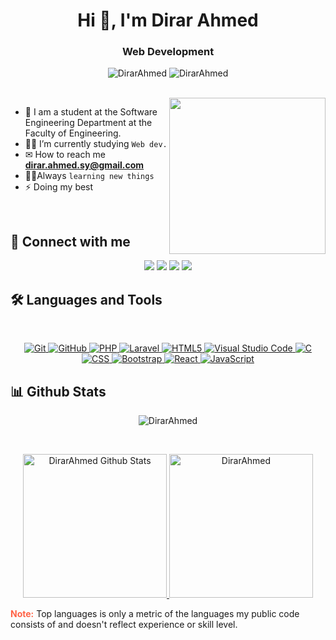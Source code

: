 <h1 align="center">Hi 👋, I'm Dirar Ahmed</h1>
<h3 align="center">Web Development </h3>

<p align="center"> <img src="https://komarev.com/ghpvc/?username=DirarAhmed&label=Profile%20views&color=0e75b6&style=flat" alt="DirarAhmed" />
		   <img src="https://img.shields.io/github/followers/DirarAhmed?label=Followers" alt="DirarAhmed" />
</p>
<br>
<img align="right" src="https://user-images.githubusercontent.com/63050133/156676671-d5b2e362-97d4-4404-9447-dd71ddfea82f.gif" width = 250px/>

- :school: I am a student at the Software Engineering Department at the Faculty of Engineering.
- 👨‍💻 I’m currently studying `Web dev.` 
- ✉ How to reach me **dirar.ahmed.sy@gmail.com**
- 🏃‍♂Always `learning new things`
- ⚡ Doing my best 

<br>

## 📩 Connect with me
<p align="center">
    <a href="mailto:dirar.ahmed.sy@gmail.com" title="Gmail"><img src="https://img.shields.io/badge/gmail-%23F05033.svg?style=for-the-badge&logo=gmail&logoColor=white"/></a>  
<a href="https://www.facebook.com/profile.php?id=100010847193095&mibextid=LQQJ4d" title="Facebook"><img src="https://img.shields.io/badge/Facebook-%231877F2.svg?style=for-the-badge&logo=Facebook&logoColor=white"/></a>
	<a href="https://www.instagram.com/dirar.ahmed.f?igsh=YXR6ZDk0enprbnl5&utm_source=qr " title="Instagram"><img src=https://img.shields.io/badge/instagram-%23E4405F.svg?style=for-the-badge&logo=instagram&logoColor=white
"/></a>
    <a href="https://www.linkedin.com/in/dirar-ahmed-9b96352b7/" title="LinkedIn"><img src="https://img.shields.io/badge/linkedin-%230077B5.svg?style=for-the-badge&logo=linkedin&logoColor=white"/></a>  
</p>

## 🛠 Languages and Tools
<br>
<p align="center">
<a href="https://git-scm.com/" title="Git">
    <img src="https://img.shields.io/badge/git-%23F05033.svg?style=for-the-badge&logo=git&logoColor=white" alt="Git">
</a>
<a href="https://github.com/" title="GitHub">
    <img src="https://img.shields.io/badge/github-%23121011.svg?style=for-the-badge&logo=github&logoColor=white" alt="GitHub">
</a>
<a href="https://www.php.net/" title="PHP">
    <img src="https://img.shields.io/badge/php-777BB4.svg?style=for-the-badge&logo=php&logoColor=white" alt="PHP">
</a>
<a href="https://laravel.com/" title="Laravel">
    <img src="https://img.shields.io/badge/laravel-FF2D20.svg?style=for-the-badge&logo=laravel&logoColor=white" alt="Laravel">
</a>
<a href="https://www.w3.org/TR/html5/" title="HTML5">
    <img src="https://img.shields.io/badge/html5-%23E34F26.svg?style=for-the-badge&logo=html5&logoColor=white" alt="HTML5">
</a>
<a href="https://code.visualstudio.com/" title="Visual Studio Code">
    <img src="https://img.shields.io/badge/Visual%20Studio%20Code-0078d7.svg?style=for-the-badge&logo=visual-studio-code&logoColor=white" alt="Visual Studio Code">
</a>
<a href="https://www.cprogramming.com/" title="C">
    <img src="https://img.shields.io/badge/c-%2300599C.svg?style=for-the-badge&logo=c&logoColor=white" alt="C">
</a>
<a href="https://www.w3schools.com/css/" title="CSS">
    <img src="https://img.shields.io/badge/css-1572B6.svg?style=for-the-badge&logo=css3&logoColor=white" alt="CSS">
</a>
<a href="https://getbootstrap.com/" title="Bootstrap">
    <img src="https://img.shields.io/badge/bootstrap-%23563D7C.svg?style=for-the-badge&logo=bootstrap&logoColor=white" alt="Bootstrap">
</a>
<a href="https://reactjs.org/" title="React">
    <img src="https://img.shields.io/badge/react-%2361DAFB.svg?style=for-the-badge&logo=react&logoColor=white" alt="React">
</a>
<a href="https://developer.mozilla.org/en-US/docs/Web/JavaScript" title="JavaScript">
    <img src="https://img.shields.io/badge/javascript-%F7DF1E.svg?style=for-the-badge&logo=javascript&logoColor=black" alt="JavaScript">
</a>

</p>

## 📊 Github Stats
<p align="center">
    <img src="https://github-readme-streak-stats.herokuapp.com/?user=DirarAhmed&theme=dark" alt="DirarAhmed" />
</p>
<br/>
<p align="center">
    <a href="https://github.com/anuraghazra/github-readme-stats">
        <img alt="DirarAhmed Github Stats" src="https://github-readme-stats.vercel.app/api?username=DirarAhmed&show_icons=true&count_private=true&locale=en&theme=dark&layout=compact" height="230px"/>
    </a>
	   <img src="https://github-readme-stats.vercel.app/api/top-langs?username=DirarAhmed&langs_count=10&show_icons=true&locale=en&theme=dark" alt="DirarAhmed" height="230px"/>
<br/>
 
<b style="color:#ff6347;">Note:</b> Top languages is only a metric of the languages my public code consists of and doesn't reflect experience or skill level.
</p>






  
